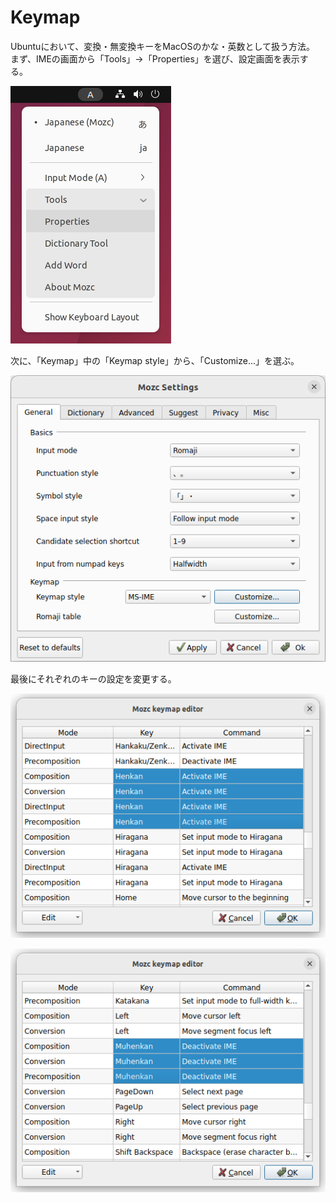 # Keymap
Ubuntuにおいて、変換・無変換キーをMacOSのかな・英数として扱う方法。
まず、IMEの画面から「Tools」->「Properties」を選び、設定画面を表示する。

![open menu](../img/keymap_menu.png)

次に、「Keymap」中の「Keymap style」から、「Customize...」を選ぶ。

![select keymap](../img/keymap_properties.png)

最後にそれぞれのキーの設定を変更する。

![henkan](../img/keymap_henkan.png)

![muhenkan](../img/keymap_muhenkan.png)